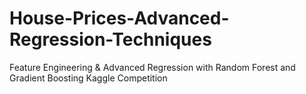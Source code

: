 # House-Prices-Advanced-Regression-Techniques
Feature Engineering &amp; Advanced Regression with Random Forest and Gradient Boosting Kaggle Competition
